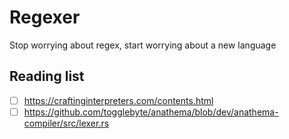 # Regexer

Stop worrying about regex, start worrying about a new language

## Reading list

- [ ] https://craftinginterpreters.com/contents.html
- [ ] https://github.com/togglebyte/anathema/blob/dev/anathema-compiler/src/lexer.rs
